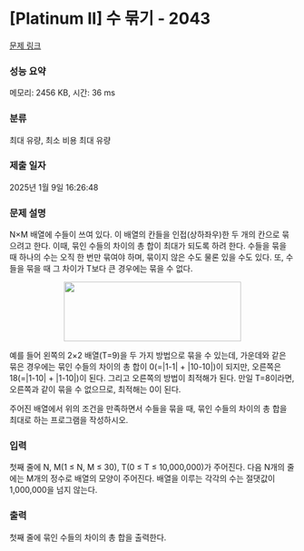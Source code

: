 # [Platinum II] 수 묶기 - 2043 

[문제 링크](https://www.acmicpc.net/problem/2043) 

### 성능 요약

메모리: 2456 KB, 시간: 36 ms

### 분류

최대 유량, 최소 비용 최대 유량

### 제출 일자

2025년 1월 9일 16:26:48

### 문제 설명

<p>N×M 배열에 수들이 쓰여 있다. 이 배열의 칸들을 인접(상하좌우)한 두 개의 칸으로 묶으려고 한다. 이때, 묶인 수들의 차이의 총 합이 최대가 되도록 하려 한다. 수들을 묶을 때 하나의 수는 오직 한 번만 묶여야 하며, 묶이지 않은 수도 물론 있을 수도 있다. 또, 수들을 묶을 때 그 차이가 T보다 큰 경우에는 묶을 수 없다.</p>

<p style="text-align: center;"><img alt="" height="105" src="https://www.acmicpc.net/JudgeOnline/upload/201007/123.png" width="312"></p>

<p>예를 들어 왼쪽의 2×2 배열(T=9)을 두 가지 방법으로 묶을 수 있는데, 가운데와 같은 묶은 경우에는 묶인 수들의 차이의 총 합이 0(=|1-1| + |10-10|)이 되지만, 오른쪽은 18(=|1-10| + |1-10|)이 된다. 그리고 오른쪽의 방법이 최적해가 된다. 만일 T=8이라면, 오른쪽과 같이 묶을 수 없으므로, 최적해는 0이 된다.</p>

<p>주어진 배열에서 위의 조건을 만족하면서 수들을 묶을 때, 묶인 수들의 차이의 총 합을 최대로 하는 프로그램을 작성하시오.</p>

### 입력 

 <p>첫째 줄에 N, M(1 ≤ N, M ≤ 30), T(0 ≤ T ≤ 10,000,000)가 주어진다. 다음 N개의 줄에는 M개의 정수로 배열의 모양이 주어진다. 배열을 이루는 각각의 수는 절댓값이 1,000,000을 넘지 않는다.</p>

### 출력 

 <p>첫째 줄에 묶인 수들의 차이의 총 합을 출력한다.</p>


